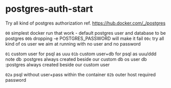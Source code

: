 # postgres-auth-start
Try all kind of postgres authorization
ref. https://hub.docker.com/_/postgres

`00`  simplest docker run that work - default postgres user and database to be postgres
`00b` dropping -e POSTGRES_PASSWORD will make it fail
`00c` try all kind of os user
      we aim at running with no user and no password
      
`01`  custom user    for psql as uuu
`01b` custom user+db for psql as uuu/ddd
      note db         :postgres always created beside our custom db
           os user db :postgres always created beside our custom user

`02a` psql without user+pass within the container
`02b` outer host required password
